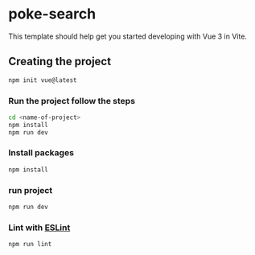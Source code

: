 # poke-search

This template should help get you started developing with Vue 3 in Vite.

## Creating the project

```sh
npm init vue@latest
```

### Run the project follow the steps

```sh
cd <name-of-project>
npm install
npm run dev
```

### Install packages

```sh
npm install
```
### run project

```sh
npm run dev
```

### Lint with [ESLint](https://eslint.org/)

```sh
npm run lint
```
